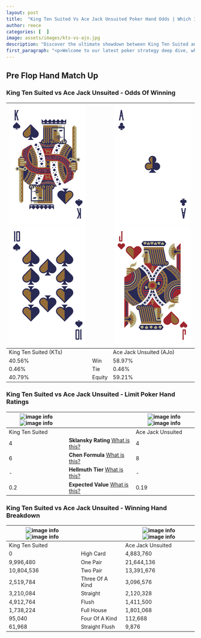 ```yaml
---
layout: post
title:  "King Ten Suited Vs Ace Jack Unsuited Poker Hand Odds | Which Is The Better Hand In Poker? A Complete Guide"
author: reece
categories: [  ]
image: assets/images/kts-vs-ajo.jpg
description: "Discover the ultimate showdown between King Ten Suited and Ace Jack Unsuited in poker! Uncover the odds, strategies, and scenarios where one hand triumphs over the other. Get ready to up your poker game with this thrilling analysis."
first_paragraph: "<p>Welcome to our latest poker strategy deep dive, where we're pitting two distinct hands against each other in a high-stakes showdown: King Ten Suited vs Ace Jack Unsuited.</p><p>In the dynamic world of poker, every decision counts, and knowing which hand holds the upper hand is key to your success at the table.</p><p>In this article, we'll dissect these two hands, explore the scenarios where one dominates the other, and equip you with the knowledge to make strategic choices that can tip the odds in your favor.</p><p>Get ready to unravel the intriguing dynamics of these poker hands and elevate your game to new heights.</p>"
---
```




[comment]: # (sp0)

## Pre Flop Hand Match Up

<div class="table hand-ratings" markdown="1"> 



### King Ten Suited vs Ace Jack Unsuited - Odds Of Winning


    
| ![image info](assets/images/hand1/k.png) ![image info](assets/images/hand1/t.png) |  | ![image info](assets/images/hand2/a.png) ![image info](assets/images/hand2/jo.png) |
| -------- | -------- | -------- |
| King Ten Suited (KTs) |  | Ace Jack Unsuited (AJo) |
| 40.56% | Win | 58.97% |
| 0.46% | Tie | 0.46% |
| 40.79% | Equity | 59.21% |




[comment]: # (sp1)



### King Ten Suited vs Ace Jack Unsuited - Limit Poker Hand Ratings


    
| ![image info](https://www.riverpairs.com/assets/images/hand1/k.png) ![image info](https://www.riverpairs.com/assets/images/hand1/t.png) |  | ![image info](https://www.riverpairs.com/assets/images/hand2/a.png) ![image info](https://www.riverpairs.com/assets/images/hand2/jo.png) |
| -------- | -------- | -------- |
| King Ten Suited |  | Ace Jack Unsuited |
| 4 | **Sklansky Rating** [What is this?](/sklansky-rating-explained) | 4 |
| 6 | **Chen Formula** [What is this?](/chen-formula-explained) | 8 |
| - | **Hellmuth Tier** [What is this?](/Hellmuth-tier-explained) | - |
| 0.2 | **Expected Value** [What is this?](/expected-value-explained) | 0.19 |




[comment]: # (sp2)



### King Ten Suited vs Ace Jack Unsuited - Winning Hand Breakdown


    
| ![image info](https://www.riverpairs.com/assets/images/hand1/k.png) ![image info](https://www.riverpairs.com/assets/images/hand1/t.png) |  | ![image info](https://www.riverpairs.com/assets/images/hand2/a.png) ![image info](https://www.riverpairs.com/assets/images/hand2/jo.png) |
| -------- | -------- | -------- |
| King Ten Suited |  | Ace Jack Unsuited |
| 0 | High Card | 4,883,760 |
| 9,996,480 | One Pair | 21,644,136 |
| 10,804,536 | Two Pair | 13,391,676 |
| 2,519,784 | Three Of A Kind | 3,096,576 |
| 3,210,084 | Straight | 2,120,328 |
| 4,912,764 | Flush | 1,411,500 |
| 1,738,224 | Full House | 1,801,068 |
| 95,040 | Four Of A Kind | 112,668 |
| 61,968 | Straight Flush | 9,876 |




[comment]: # (sp3)



</div>

[comment]: # (sp4)



[comment]: # (sp5)

